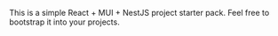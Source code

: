 This is a simple React + MUI + NestJS project starter pack. Feel free to bootstrap it into your projects.
